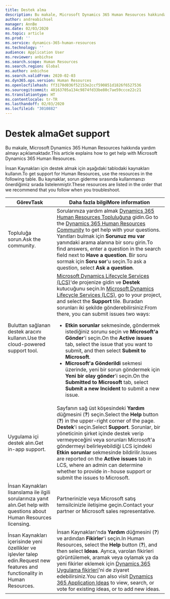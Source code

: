 ```yaml
---
title: Destek alma
description: Bu makale, Microsoft Dynamics 365 Human Resources hakkında yardım almayı açıklamaktadır.
author: andreabichsel
manager: AnnBe
ms.date: 02/03/2020
ms.topic: article
ms.prod: ''
ms.service: dynamics-365-human-resources
ms.technology: ''
audience: Application User
ms.reviewer: anbichse
ms.search.scope: Human Resources
ms.search.region: Global
ms.author: anbichse
ms.search.validFrom: 2020-02-03
ms.dyn365.ops.version: Human Resources
ms.openlocfilehash: ff3170d036f52153e2ccf590851d1826f6527536
ms.sourcegitcommit: 40163705a134c9874fd33be80c7ae59ccce22c21
ms.translationtype: HT
ms.contentlocale: tr-TR
ms.lasthandoff: 02/03/2020
ms.locfileid: "3010882"
---
```

# <a name="get-support"></a><span data-ttu-id="e824a-103">Destek alma</span><span class="sxs-lookup"><span data-stu-id="e824a-103">Get support</span></span>

<span data-ttu-id="e824a-104">Bu makale, Microsoft Dynamics 365 Human Resources hakkında yardım almayı açıklamaktadır.</span><span class="sxs-lookup"><span data-stu-id="e824a-104">This article explains how to get help with Microsoft Dynamics 365 Human Resources.</span></span>

<span data-ttu-id="e824a-105">İnsan Kaynakları için destek almak için aşağıdaki tablodaki kaynakları kullanın.</span><span class="sxs-lookup"><span data-stu-id="e824a-105">To get support for Human Resources, use the resources in the following table.</span></span> <span data-ttu-id="e824a-106">Bu kaynaklar, sorun giderme sırasında kullanmanızı önerdiğimiz sırada listelenmiştir.</span><span class="sxs-lookup"><span data-stu-id="e824a-106">These resources are listed in the order that we recommend that you follow when you troubleshoot.</span></span>

| <span data-ttu-id="e824a-107">Görev</span><span class="sxs-lookup"><span data-stu-id="e824a-107">Task</span></span> | <span data-ttu-id="e824a-108">Daha fazla bilgi</span><span class="sxs-lookup"><span data-stu-id="e824a-108">More information</span></span> |
|------|------------------|
| <span data-ttu-id="e824a-109">Topluluğa sorun.</span><span class="sxs-lookup"><span data-stu-id="e824a-109">Ask the community.</span></span> | <span data-ttu-id="e824a-110">Sorularınıza yardım almak [Dynamics 365 Human Resources Topluluğuna](https://community.dynamics.com/365/talent) gidin.</span><span class="sxs-lookup"><span data-stu-id="e824a-110">Go to the [Dynamics 365 Human Resources Community](https://community.dynamics.com/365/talent) to get help with your questions.</span></span> <span data-ttu-id="e824a-111">Yanıtları bulmak için **Sorunuz mu var** yanındaki arama alanına bir soru girin.</span><span class="sxs-lookup"><span data-stu-id="e824a-111">To find answers, enter a question in the search field next to **Have a question**.</span></span> <span data-ttu-id="e824a-112">Bir soru sormak için **Soru sor**'u seçin.</span><span class="sxs-lookup"><span data-stu-id="e824a-112">To ask a question, select **Ask a question**.</span></span> |
| <span data-ttu-id="e824a-113">Buluttan sağlanan destek aracını kullanın.</span><span class="sxs-lookup"><span data-stu-id="e824a-113">Use the cloud-powered support tool.</span></span> | <span data-ttu-id="e824a-114">[Microsoft Dynamics Lifecycle Services (LCS)](https://lcs.dynamics.com/)'de projenize gidin ve **Destek** kutucuğunu seçin.</span><span class="sxs-lookup"><span data-stu-id="e824a-114">In [Microsoft Dynamics Lifecycle Services (LCS)](https://lcs.dynamics.com/), go to your project, and select the **Support** tile.</span></span> <span data-ttu-id="e824a-115">Buradan sorunları iki şekilde gönderebilirsiniz:</span><span class="sxs-lookup"><span data-stu-id="e824a-115">From there, you can submit issues two ways:</span></span><ul><li><span data-ttu-id="e824a-116">**Etkin sorunlar** sekmesinde, göndermek istediğiniz sorunu seçin ve **Microsoft'a Gönder**'i seçin.</span><span class="sxs-lookup"><span data-stu-id="e824a-116">On the **Active issues** tab, select the issue that you want to submit, and then select **Submit to Microsoft**.</span></span></li><li><span data-ttu-id="e824a-117">**Microsoft'a Gönderildi** sekmesi üzerinde, yeni bir sorun göndermek için **Yeni bir olay gönder**'i seçin.</span><span class="sxs-lookup"><span data-stu-id="e824a-117">On the **Submitted to Microsoft** tab, select **Submit a new Incident** to submit a new issue.</span></span></li></ul> |
| <span data-ttu-id="e824a-118">Uygulama içi destek alın.</span><span class="sxs-lookup"><span data-stu-id="e824a-118">Get in-app support.</span></span> | <span data-ttu-id="e824a-119">Sayfanın sağ üst köşesindeki **Yardım** düğmesini (**?**) seçin.</span><span class="sxs-lookup"><span data-stu-id="e824a-119">Select the **Help** button (**?**) in the upper-right corner of the page.</span></span> <span data-ttu-id="e824a-120">**Destek**'i seçin.</span><span class="sxs-lookup"><span data-stu-id="e824a-120">Select **Support**.</span></span> <span data-ttu-id="e824a-121">Sorunlar, bir yöneticinin şirket içinde destek verip vermeyeceğini veya sorunları Microsoft'a göndermeyi belirleyebildiği LCS içindeki **Etkin sorunlar** sekmesinde bildirilir.</span><span class="sxs-lookup"><span data-stu-id="e824a-121">Issues are reported on the **Active issues** tab in LCS, where an admin can determine whether to provide in-house support or submit the issues to Microsoft.</span></span> |
| <span data-ttu-id="e824a-122">İnsan Kaynakları lisanslama ile ilgili sorularınıza yanıt alın.</span><span class="sxs-lookup"><span data-stu-id="e824a-122">Get help with questions about Human Resources licensing.</span></span> | <span data-ttu-id="e824a-123">Partnerinizle veya Microsoft satış temsilcinizle iletişime geçin.</span><span class="sxs-lookup"><span data-stu-id="e824a-123">Contact your partner or Microsoft sales representative.</span></span> |
| <span data-ttu-id="e824a-124">İnsan Kaynakları içerisinde yeni özellikler ve işlevler talep edin.</span><span class="sxs-lookup"><span data-stu-id="e824a-124">Request new features and functionality in Human Resources.</span></span> | <span data-ttu-id="e824a-125">İnsan Kaynakları'nda **Yardım** düğmesini (**?**) ve ardından **Fikirler**'i seçin.</span><span class="sxs-lookup"><span data-stu-id="e824a-125">In Human Resources, select the **Help** button (**?**), and then select **Ideas**.</span></span> <span data-ttu-id="e824a-126">Ayrıca, varolan fikirleri görüntülemek, aramak veya oylamak ya da yeni fikirler eklemek için [Dynamics 365 Uygulama fikirleri](https://experience.dynamics.com/ideas/)'ni de ziyaret edebilirsiniz.</span><span class="sxs-lookup"><span data-stu-id="e824a-126">You can also visit [Dynamics 365 Application Ideas](https://experience.dynamics.com/ideas/) to view, search, or vote for existing ideas, or to add new ideas.</span></span> |

